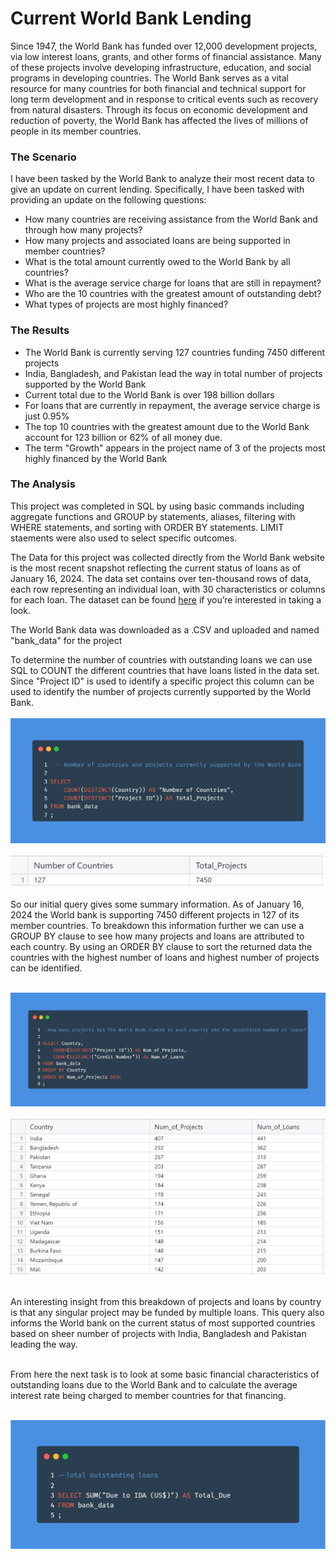 # Current World Bank Lending

Since 1947, the World Bank has funded over 12,000 development projects, via low interest loans, grants, and other forms of financial assistance. Many of these projects involve developing infrastructure, education, and social programs in developing countries. The World Bank serves as a vital resource for many countries for both financial and technical support for long term development and in response to critical events such as recovery from natural disasters. Through its focus on economic development and reduction of poverty, the World Bank has affected the lives of millions of people in its member countries. 

### The Scenario

I have been tasked by the World Bank to analyze their most recent data to give an update on current lending. Specifically, I have been tasked with providing an update on the following questions:
 
- How many countries are receiving assistance from the World Bank and through how many projects?
- How many projects and associated loans are being supported in member countries? 
- What is the total amount currently owed to the World Bank by all countries?
- What is the average service charge for loans that are still in repayment?
- Who are the 10 countries with the greatest amount of outstanding debt?
- What types of projects are most highly financed?

### The Results

- The World Bank is currently serving 127 countries funding 7450 different projects
- India, Bangladesh, and Pakistan lead the way in total number of projects supported by the World Bank
- Current total due to the World Bank is over 198 billion dollars
- For loans that are currently in repayment, the average service charge is just 0.95%
- The top 10 countries with the greatest amount due to the World Bank account for 123 billion or 62% of all money due.
- The term "Growth" appears in the project name of 3 of the projects most highly financed by the World Bank

### The Analysis

This project was completed in SQL by using basic commands including aggregate functions and GROUP by statements, aliases, filtering with WHERE statements, and sorting with ORDER BY statements. LIMIT staements were also used to select specific outcomes.

The Data for this project was collected directly from the World Bank website is the most recent snapshot reflecting the current status of loans as of January 16, 2024. The data set contains over ten-thousand rows of data, each row representing an individual loan, with 30 characteristics or columns for each loan.  The dataset can be found [here](https://finances.worldbank.org/Loans-and-Credits/IDA-Statement-of-Credits-and-Grants-Latest-Availab/ebmi-69yj/about_data) if you’re interested in taking a look. 

The World Bank data was downloaded as a .CSV and uploaded and named "bank_data" for the project

To determine the number of countries with outstanding loans we can use SQL to COUNT the different countries that have loans listed in the data set. Since "Project ID" is used to identify a specific project this column can be used to identify the number of projects currently supported by the World Bank. 
<br/><br/>
<img src="images/SQL Project Query 1.png?raw=true"/>
<br/><br/>
<img src="images/SQL Project Result 1.png?raw=true"/>
<br/><br/>
So our initial query gives some summary information. As of January 16, 2024 the World bank is supporting 7450 different projects in 127 of its member countries. To breakdown this information further we can use a GROUP BY clause to see how many projects and loans are attributed to each country. By using an ORDER BY clause to sort the returned data the countries with the highest number of loans and highest number of projects can be identified.
<br/><br/>

<img src="images/SQL Project Query 2.png?raw=true"/>
<br/><br/>
<img src="images/SQL Project Result 2.png?raw=true"/>
<br/><br/>

An interesting insight from this breakdown of projects and loans by country is that any singular project may be funded by multiple loans. This query also informs the World bank on the current status of most supported countries based on sheer number of projects with India, Bangladesh and Pakistan leading the way.
<br/><br/>

From here the next task is to look at some basic financial characteristics of outstanding loans due to the World Bank and to calculate the average interest rate being charged to member countries for that financing. 
<br/><br/>

<img src="images/SQL Project Query 3.png?raw=true"/>





